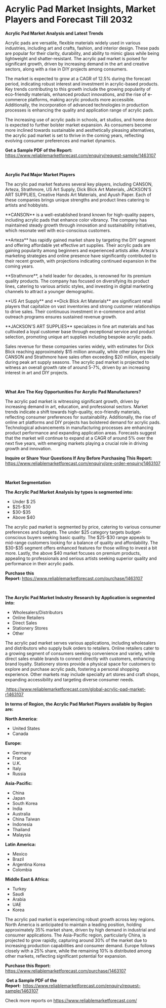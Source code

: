 <p><h1>Acrylic Pad Market Insights, Market Players and Forecast Till 2032</h1></p><p><strong>Acrylic Pad Market Analysis and Latest Trends</strong></p>
<p><p>Acrylic pads are versatile, flexible materials widely used in various industries, including art and crafts, fashion, and interior design. These pads are popular for their clarity, durability, and ability to mimic glass while being lightweight and shatter-resistant. The acrylic pad market is poised for significant growth, driven by increasing demand in the art and creative sectors, along with a rise in DIY projects among consumers. </p><p>The market is expected to grow at a CAGR of 12.5% during the forecast period, indicating robust interest and investment in acrylic-based products. Key trends contributing to this growth include the growing popularity of eco-friendly materials, enhanced product innovations, and the rise of e-commerce platforms, making acrylic products more accessible. Additionally, the incorporation of advanced technologies in production processes is enhancing the quality and application range of acrylic pads. </p><p>The increasing use of acrylic pads in schools, art studios, and home decor is expected to further bolster market expansion. As consumers become more inclined towards sustainable and aesthetically pleasing alternatives, the acrylic pad market is set to thrive in the coming years, reflecting evolving consumer preferences and market dynamics.</p></p>
<p><strong>Get a Sample PDF of the Report:&nbsp;</strong> <a href="https://www.reliablemarketforecast.com/enquiry/request-sample/1463107?utm_campaign=2721&utm_medium=2&utm_source=Github&utm_content=ia&utm_term=01042025&utm_id=acrylic-pad">https://www.reliablemarketforecast.com/enquiry/request-sample/1463107</a></p>
<p>&nbsp;</p>
<p><strong>Acrylic Pad Major Market Players</strong></p>
<p><p>The acrylic pad market features several key players, including CANSON, Arteza, Strathmore, US Art Supply, Dick Blick Art Materials, JACKSON'S ART SUPPLIES, Creative Hands Art Materials, and Ayush Paper. Each of these companies brings unique strengths and product lines catering to artists and hobbyists.</p><p>**CANSON** is a well-established brand known for high-quality papers, including acrylic pads that enhance color vibrancy. The company has maintained steady growth through innovation and sustainability initiatives, which resonate well with eco-conscious customers.</p><p>**Arteza** has rapidly gained market share by targeting the DIY segment and offering affordable yet effective art supplies. Their acrylic pads are gaining popularity among beginners and experienced artists alike. Arteza's marketing strategies and online presence have significantly contributed to their recent growth, with projections indicating continued expansion in the coming years.</p><p>**Strathmore**, a held leader for decades, is renowned for its premium quality products. The company has focused on diversifying its product lines, catering to various artistic styles, and investing in digital marketing channels to attract a younger demographic. </p><p>**US Art Supply** and **Dick Blick Art Materials** are significant retail players that capitalize on vast inventories and strong customer relationships to drive sales. Their continuous investment in e-commerce and artist outreach programs ensures sustained revenue growth.</p><p>**JACKSON'S ART SUPPLIES** specializes in fine art materials and has cultivated a loyal customer base through exceptional service and product selection, promoting unique art supplies including bespoke acrylic pads.</p><p>Sales revenue for these companies varies widely, with estimates for Dick Blick reaching approximately $15 million annually, while other players like CANSON and Strathmore have sales often exceeding $20 million, especially during peak art supply seasons. The acrylic pad market is projected to witness an overall growth rate of around 5-7%, driven by an increasing interest in art and DIY projects.</p></p>
<p>&nbsp;</p>
<p><strong>What Are The Key Opportunities For Acrylic Pad Manufacturers?</strong></p>
<p><p>The acrylic pad market is witnessing significant growth, driven by increasing demand in art, education, and professional sectors. Market trends indicate a shift towards high-quality, eco-friendly materials, reflecting consumer preferences for sustainability. Additionally, the rise of online art platforms and DIY projects has bolstered demand for acrylic pads. Technological advancements in manufacturing processes are enhancing product performance and expanding application areas. Forecasts suggest that the market will continue to expand at a CAGR of around 5% over the next five years, with emerging markets playing a crucial role in driving growth and innovation.</p></p>
<p><strong>Inquire or Share Your Questions If Any Before Purchasing This Report:</strong> <a href="https://www.reliablemarketforecast.com/enquiry/pre-order-enquiry/1463107?utm_campaign=2721&utm_medium=2&utm_source=Github&utm_content=ia&utm_term=01042025&utm_id=acrylic-pad">https://www.reliablemarketforecast.com/enquiry/pre-order-enquiry/1463107</a></p>
<p>&nbsp;</p>
<p><strong>Market Segmentation</strong></p>
<p><strong>The Acrylic Pad Market Analysis by types is segmented into:</strong></p>
<p><ul><li>Under $ 25</li><li>$25-$30</li><li>$30-$35</li><li>Above $40</li></ul></p>
<p><p>The acrylic pad market is segmented by price, catering to various consumer preferences and budgets. The under $25 category targets budget-conscious buyers seeking basic quality. The $25-$30 range appeals to mid-range customers looking for a balance of quality and affordability. The $30-$35 segment offers enhanced features for those willing to invest a bit more. Lastly, the above $40 market focuses on premium products, appealing to professionals and serious artists seeking superior quality and performance in their acrylic pads.</p></p>
<p><strong>Purchase this Report:&nbsp;</strong><a href="https://www.reliablemarketforecast.com/purchase/1463107?utm_campaign=2721&utm_medium=2&utm_source=Github&utm_content=ia&utm_term=01042025&utm_id=acrylic-pad">https://www.reliablemarketforecast.com/purchase/1463107</a></p>
<p>&nbsp;</p>
<p><strong>The Acrylic Pad Market Industry Research by Application is segmented into:</strong></p>
<p><ul><li>Wholesalers/Distributors</li><li>Online Retailers</li><li>Direct Sales</li><li>Stationery Stores</li><li>Other</li></ul></p>
<p><p>The acrylic pad market serves various applications, including wholesalers and distributors who supply bulk orders to retailers. Online retailers cater to a growing segment of consumers seeking convenience and variety, while direct sales enable brands to connect directly with customers, enhancing brand loyalty. Stationery stores provide a physical space for customers to explore and purchase acrylic pads, fostering a personal shopping experience. Other markets may include specialty art stores and craft shops, expanding accessibility and targeting diverse consumer needs.</p></p>
<p><a href="https://www.reliablemarketforecast.com/global-acrylic-pad-market-r1463107?utm_campaign=2721&utm_medium=2&utm_source=Github&utm_content=ia&utm_term=01042025&utm_id=acrylic-pad">&nbsp;https://www.reliablemarketforecast.com/global-acrylic-pad-market-r1463107</a></p>
<p><strong>In terms of Region, the Acrylic Pad Market Players available by Region are:</strong></p>
<p>
    <p> <strong> North America: </strong>
        <ul>
            <li>United States</li>
            <li>Canada</li>
        </ul>
        </p> 
    <p> <strong> Europe: </strong>
        <ul>
            <li>Germany</li>
            <li>France</li>
            <li>U.K.</li>
            <li>Italy</li>
            <li>Russia</li>
        </ul>
        </p> 
    <p> <strong> Asia-Pacific: </strong>
        <ul>
            <li>China</li>
            <li>Japan</li>
            <li>South Korea</li>
            <li>India</li>
            <li>Australia</li>
            <li>China Taiwan</li>
            <li>Indonesia</li>
            <li>Thailand</li>
            <li>Malaysia</li>
        </ul>
        </p> 
    <p> <strong> Latin America: </strong>
        <ul>
            <li>Mexico</li>
            <li>Brazil</li>
            <li>Argentina Korea</li>
            <li>Colombia</li>
        </ul>
        </p> 
    <p> <strong> Middle East & Africa: </strong>
        <ul>
            <li>Turkey</li>
            <li>Saudi</li>
            <li>Arabia</li>
            <li>UAE</li>
            <li>Korea</li>
        </ul>
    </p>
    </p>
<p><p>The acrylic pad market is experiencing robust growth across key regions. North America is anticipated to maintain a leading position, holding approximately 35% market share, driven by high demand in industrial and consumer applications. The Asia-Pacific region, particularly China, is projected to grow rapidly, capturing around 30% of the market due to increasing production capabilities and consumer demand. Europe follows closely with a 25% share, while the remaining 10% is distributed among other markets, reflecting significant potential for expansion.</p></p>
<p><strong>Purchase this Report: </strong><a href="https://www.reliablemarketforecast.com/purchase/1463107?utm_campaign=2721&utm_medium=2&utm_source=Github&utm_content=ia&utm_term=01042025&utm_id=acrylic-pad">https://www.reliablemarketforecast.com/purchase/1463107</a></p>
<p>&nbsp;<strong>Get a Sample PDF of the Report:&nbsp;&nbsp;</strong><a href="https://www.reliablemarketforecast.com/enquiry/request-sample/1463107?utm_campaign=2721&utm_medium=2&utm_source=Github&utm_content=ia&utm_term=01042025&utm_id=acrylic-pad">https://www.reliablemarketforecast.com/enquiry/request-sample/1463107</a></p>
<p><strong></strong></p>
<p>Check more reports on <a href="https://www.reliablemarketforecast.com/?utm_campaign=2721&utm_medium=2&utm_source=Github&utm_content=ia&utm_term=01042025&utm_id=acrylic-pad">https://www.reliablemarketforecast.com/</a></p>